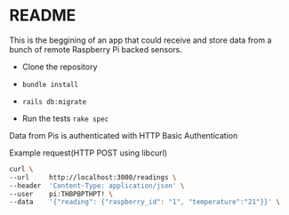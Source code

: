 # README

This is the beggining of an app that could receive and store data from a
bunch of remote Raspberry Pi backed sensors.


* Clone the repository

* `bundle install`

* `rails db:migrate`

* Run the tests `rake spec`

Data from Pis is authenticated with HTTP Basic Authentication

Example request(HTTP POST using libcurl)

```bash
curl \
--url     http://localhost:3000/readings \
--header  'Content-Type: application/json' \
--user    pi:THBPBPTHPT! \
--data    '{"reading": {"raspberry_id": "1", "temperature":"21"}}' \
```
